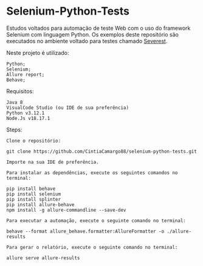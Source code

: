 # Selenium-Python-Tests

Estudos voltados para automação de teste Web com o uso do framework Selenium com linguagem Python. Os exemplos deste repositório são executados no ambiente voltado para testes chamado [Severest](https://front.serverest.dev/admin/home).

Neste projeto é utilizado:

    Python;
    Selenium;
    Allure report;
    Behave;

Requisitos:

    Java 8
    VisualCode Studio (ou IDE de sua preferência)
    Python v3.12.1
    Node.Js v18.17.1
  
Steps:

    Clone o repositório:

    git clone https://github.com/CintiaCamargo88/selenium-python-tests.git

    Importe na sua IDE de preferência.

    Para instalar as dependências, execute os seguintes comandos no terminal:

    pip install behave
    pip install selenium
    pip install splinter
    pip install allure-behave 
    npm install -g allure-commandline --save-dev

    Para executar a automação, execute o seguinte comando no terminal:

    behave --format allure_behave.formatter:AllureFormatter -o ./allure-results

    Para gerar o relatório, execute o seguinte comando no terminal:

    allure serve allure-results
    
